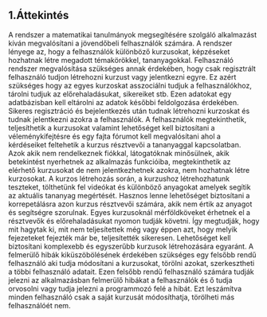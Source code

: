 ## 1.Áttekintés

A rendszer a matematikai tanulmányok megsegítésére szolgáló alkalmazást kíván megvalósítani a jövendőbeli felhasználók számára. A rendszer lényege az, hogy a felhasználók különböző kurzusokat, képzéseket hozhatnak létre megadott témakörökkel, tananyagokkal. Felhasználó rendszer megvalósítása szükséges annak érdekében, hogy csak regisztrált felhasználó tudjon létrehozni kurzust vagy jelentkezni egyre. Ez azért szükséges hogy az egyes kurzoskat asszociálni tudjuk a felhasználókhoz, tárolni tudjuk az előrehaladásukat, sikereiket stb. Ezen adatokat egy adatbázisban kell eltárolni az adatok későbbi feldolgozása érdekében. Sikeres regisztráció és bejelentkezés után tudnak létrehozni kurzoskat és tudnak jelentkezni azokra a felhasználók. A felhasználók megtekinthetik, teljesíthetik a kurzusokat valamint lehetőséget kell biztosítani a véleménykifejtésre és egy fajta fórumot kell megvalósítani ahol a kérdéseiket feltehetik a kurzus résztvevői a tananyaggal kapcsolatban. Azok akik nem rendelkeznek fiókkal, látogatóknak minősülnek, akik betekintést nyerhetnek az alkalmazás funkcióiba, megtekinthetik az elérhető kurzusokat de nem jelentkezhetnek azokra, nem hozhatnak létre kurzosokat. A kurzos létrehozás során, a kurzushoz létrehozhatunk teszteket, tölthetünk fel videókat és különböző anyagokat amelyek segítik az aktuális tananyag megértését. Hasznos lenne lehetőséget biztosítani a korrepetálásra azon kurzus résztvevői számára, akik nem értik az anyagot és segítségre szorulnak. Egyes kurzusoknál mérföldköveket érhetnek el a résztvevők és előrehaladásukat nyomon tudják követni. Így megtudják, hogy mit hagytak ki, mit nem teljesítettek még vagy éppen azt, hogy melyik fejezeteket fejezték már be, teljesítették sikeresen. Lehetőséget kell biztosítani komplexebb és egyszerűbb kurzusok létrehozására egyaránt. A felmerülő hibák kiküszöbölésének érdekében szükséges egy felsőbb rendű felhasználó aki tudja módosítani a kurzusokat, törölni azokat, szerkesztheti a többi felhasználó adatait. Ezen felsőbb rendű felhasználó számára tudják jelezni az alkalmazásban felmerülő hibákat a felhasználók és ő tudja orvosolni vagy tudja jelezni a programmozó felé a hibát. Ezt leszámítva minden felhasználó csak a saját kurzusát módosíthatja, törölheti más felhasználóét nem.